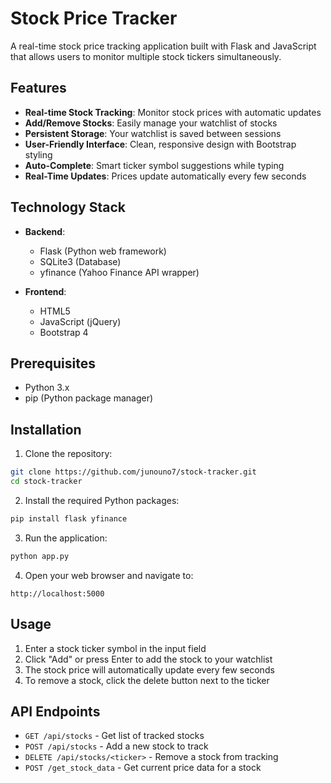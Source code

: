 # Stock Price Tracker

A real-time stock price tracking application built with Flask and JavaScript that allows users to monitor multiple stock tickers simultaneously.

## Features

- **Real-time Stock Tracking**: Monitor stock prices with automatic updates
- **Add/Remove Stocks**: Easily manage your watchlist of stocks
- **Persistent Storage**: Your watchlist is saved between sessions
- **User-Friendly Interface**: Clean, responsive design with Bootstrap styling
- **Auto-Complete**: Smart ticker symbol suggestions while typing
- **Real-Time Updates**: Prices update automatically every few seconds

## Technology Stack

- **Backend**:
  - Flask (Python web framework)
  - SQLite3 (Database)
  - yfinance (Yahoo Finance API wrapper)

- **Frontend**:
  - HTML5
  - JavaScript (jQuery)
  - Bootstrap 4
 

## Prerequisites

- Python 3.x
- pip (Python package manager)

## Installation

1. Clone the repository:
```bash
git clone https://github.com/junouno7/stock-tracker.git
cd stock-tracker
```

2. Install the required Python packages:
```bash
pip install flask yfinance
```

3. Run the application:
```bash
python app.py
```

4. Open your web browser and navigate to:
```
http://localhost:5000
```

## Usage

1. Enter a stock ticker symbol in the input field
2. Click "Add" or press Enter to add the stock to your watchlist
3. The stock price will automatically update every few seconds
4. To remove a stock, click the delete button next to the ticker

## API Endpoints

- `GET /api/stocks` - Get list of tracked stocks
- `POST /api/stocks` - Add a new stock to track
- `DELETE /api/stocks/<ticker>` - Remove a stock from tracking
- `POST /get_stock_data` - Get current price data for a stock
